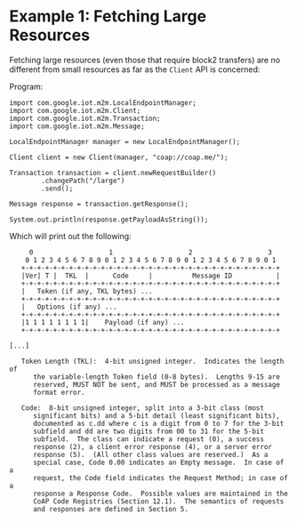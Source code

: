 # Example 1: Fetching Large Resources #

Fetching large resources (even those that require block2 transfers)
are no different from small resources as far as the `Client` API is
concerned:

Program:

    import com.google.iot.m2m.LocalEndpointManager;
    import com.google.iot.m2m.Client;
    import com.google.iot.m2m.Transaction;
    import com.google.iot.m2m.Message;

    LocalEndpointManager manager = new LocalEndpointManager();

    Client client = new Client(manager, "coap://coap.me/");

    Transaction transaction = client.newRequestBuilder()
            .changePath("/large")
            .send();

    Message response = transaction.getResponse();

    System.out.println(response.getPayloadAsString());

Which will print out the following:

         0                   1                   2                   3
        0 1 2 3 4 5 6 7 8 9 0 1 2 3 4 5 6 7 8 9 0 1 2 3 4 5 6 7 8 9 0 1
       +-+-+-+-+-+-+-+-+-+-+-+-+-+-+-+-+-+-+-+-+-+-+-+-+-+-+-+-+-+-+-+-+
       |Ver| T |  TKL  |      Code     |          Message ID           |
       +-+-+-+-+-+-+-+-+-+-+-+-+-+-+-+-+-+-+-+-+-+-+-+-+-+-+-+-+-+-+-+-+
       |   Token (if any, TKL bytes) ...
       +-+-+-+-+-+-+-+-+-+-+-+-+-+-+-+-+-+-+-+-+-+-+-+-+-+-+-+-+-+-+-+-+
       |   Options (if any) ...
       +-+-+-+-+-+-+-+-+-+-+-+-+-+-+-+-+-+-+-+-+-+-+-+-+-+-+-+-+-+-+-+-+
       |1 1 1 1 1 1 1 1|    Payload (if any) ...
       +-+-+-+-+-+-+-+-+-+-+-+-+-+-+-+-+-+-+-+-+-+-+-+-+-+-+-+-+-+-+-+-+

    [...]

       Token Length (TKL):  4-bit unsigned integer.  Indicates the length of
          the variable-length Token field (0-8 bytes).  Lengths 9-15 are
          reserved, MUST NOT be sent, and MUST be processed as a message
          format error.

       Code:  8-bit unsigned integer, split into a 3-bit class (most
          significant bits) and a 5-bit detail (least significant bits),
          documented as c.dd where c is a digit from 0 to 7 for the 3-bit
          subfield and dd are two digits from 00 to 31 for the 5-bit
          subfield.  The class can indicate a request (0), a success
          response (2), a client error response (4), or a server error
          response (5).  (All other class values are reserved.)  As a
          special case, Code 0.00 indicates an Empty message.  In case of a
          request, the Code field indicates the Request Method; in case of a
          response a Response Code.  Possible values are maintained in the
          CoAP Code Registries (Section 12.1).  The semantics of requests
          and responses are defined in Section 5.
